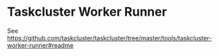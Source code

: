 # Taskcluster Worker Runner

See https://github.com/taskcluster/taskcluster/tree/master/tools/taskcluster-worker-runner#readme
